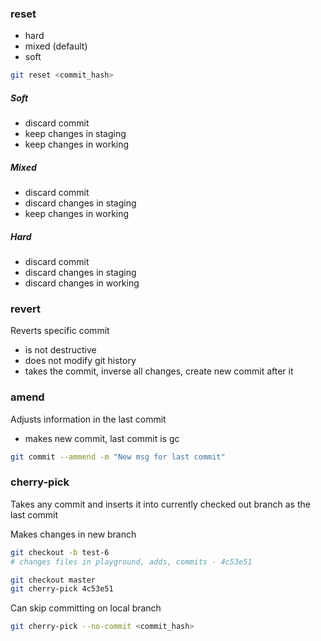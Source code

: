 ### reset
 - hard
 - mixed (default)
 - soft

```bash
git reset <commit_hash>
```

##### Soft
 - discard commit
 - keep changes in staging
 - keep changes in working
 
##### Mixed
 - discard commit
 - discard changes in staging
 - keep changes in working

##### Hard
 - discard commit
 - discard changes in staging
 - discard changes in working
 
### revert
Reverts specific commit
 - is not destructive
 - does not modify git history
 - takes the commit, inverse all changes, create new commit after it

### amend
Adjusts information in the last commit
 - makes new commit, last commit is gc
 
```bash
git commit --ammend -m "New msg for last commit"
```

### cherry-pick
Takes any commit and inserts it into currently checked out branch as the last commit

Makes changes in new branch
```bash
git checkout -b test-6
# changes files in playground, adds, commits - 4c53e51

git checkout master
git cherry-pick 4c53e51
```

Can skip committing on local branch
```bash
git cherry-pick --no-commit <commit_hash> 
```